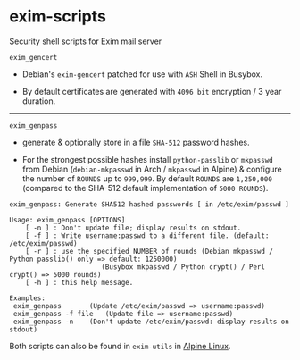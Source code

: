 # exim-scripts
Security shell scripts for Exim mail server

`exim_gencert` 

* Debian's `exim-gencert` patched for use with `ASH` Shell in Busybox. 

* By default certificates are generated with `4096 bit` encryption / 3 year duration.

____________________________________

`exim_genpass` 

* generate & optionally store in a file `SHA-512` password hashes. 

* For the strongest possible hashes install `python-passlib` or `mkpasswd` from Debian (`debian-mkpasswd` in Arch / `mkpasswd` in Alpine) & configure the number of `ROUNDS` up to `999,999`. By default `ROUNDS` are `1,250,000` (compared to the SHA-512 default implementation of `5000 ROUNDS`). 
```
exim_genpass: Generate SHA512 hashed passwords [ in /etc/exim/passwd ]

Usage: exim_genpass [OPTIONS]
	[ -n ] : Don't update file; display results on stdout.
	[ -f ] : Write username:passwd to a different file. (default: /etc/exim/passwd)
	[ -r ] : use the specified NUMBER of rounds (Debian mkpasswd / Python passlib() only => default: 1250000)
					   (Busybox mkpasswd / Python crypt() / Perl crypt() => 5000 rounds)
	[ -h ] : this help message.

Examples:
 exim_genpass		(Update /etc/exim/passwd => username:passwd)
 exim_genpass -f file	(Update file => username:passwd)
 exim_genpass -n	(Don't update /etc/exim/passwd: display results on stdout)
```
Both scripts can also be found in `exim-utils` in [Alpine Linux](https://alpinelinux.org/).
